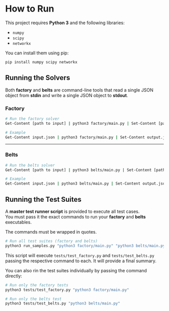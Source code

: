 # How to Run
This project requires **Python 3** and the following libraries:

- `numpy`
- `scipy`
- `networkx`

You can install them using pip:

```sh
pip install numpy scipy networkx
```


## Running the Solvers

Both **factory** and **belts** are command-line tools that read a single JSON object from **stdin** and write a single JSON object to **stdout**.

### Factory

```bash
# Run the factory solver
Get-Content [path to input] | python3 factory/main.py | Set-Content [path to output]

# Example
Get-Content input.json | python3 factory/main.py | Set-Content output.json
```

---

### Belts

```bash
# Run the belts solver
Get-Content [path to input] | python3 belts/main.py | Set-Content [path to output]

# Example 
Get-Content input.json | python3 belts/main.py | Set-Content output.json
```


## Running the Test Suites

A **master test runner script** is provided to execute all test cases.  
You must pass it the exact commands to run your **factory** and **belts** executables.

The commands must be wrapped in quotes.

```bash
# Run all test suites (factory and belts)
python3 run_samples.py "python3 factory/main.py" "python3 belts/main.py"
```

This script will execute `tests/test_factory.py` and `tests/test_belts.py` passing the respective command to each. It will provide a final summary.

You can also rin the test suites individually by passing the command directly:
```bash
# Run only the factory tests
python3 tests/test_factory.py "python3 factory/main.py"

# Run only the belts test
python3 tests/test_belts.py "python3 belts/main.py"
```
